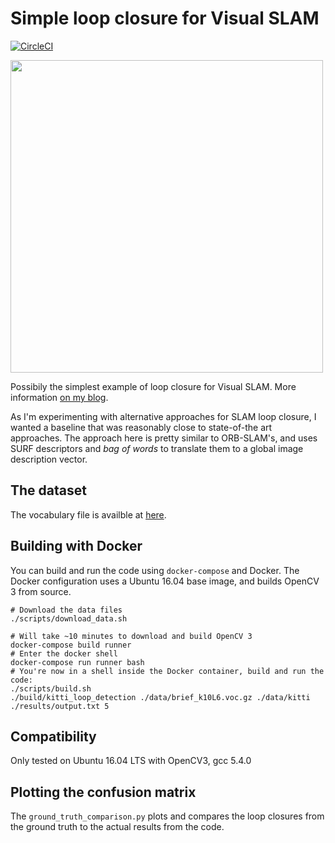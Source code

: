 # Simple loop closure for Visual SLAM

[![CircleCI](https://circleci.com/gh/nicolov/simple_slam_loop_closure.svg?style=shield)](https://circleci.com/gh/nicolov/simple_slam_loop_closure)

<img src="https://github.com/nicolov/simple_slam_loop_closure/raw/master/confusion_matrix_example.png" width="500" style="text-align: center"/>

Possibily the simplest example of loop closure for Visual SLAM. More
information [on my blog](http://nicolovaligi.com/bag-of-words-loop-closure-visual-slam.html).

As I'm experimenting with alternative approaches for SLAM loop closure, I
wanted a baseline that was reasonably close to state-of-the art approaches.
The approach here is pretty similar to ORB-SLAM's, and uses SURF descriptors
and *bag of words* to translate them to a global image description vector.

## The dataset

The vocabulary file is availble at [here](https://github.com/tccoin/simple_slam_loop_closure/releases/download/v0.1/surf64_k10L6.voc.gz).

## Building with Docker

You can build and run the code using `docker-compose` and Docker. The Docker
configuration uses a Ubuntu 16.04 base image, and builds OpenCV 3 from source.

```
# Download the data files
./scripts/download_data.sh

# Will take ~10 minutes to download and build OpenCV 3
docker-compose build runner
# Enter the docker shell
docker-compose run runner bash
# You're now in a shell inside the Docker container, build and run the code:
./scripts/build.sh
./build/kitti_loop_detection ./data/brief_k10L6.voc.gz ./data/kitti ./results/output.txt 5
```

## Compatibility

Only tested on Ubuntu 16.04 LTS with OpenCV3, gcc 5.4.0

## Plotting the confusion matrix

The `ground_truth_comparison.py` plots and compares the loop closures from the
ground truth to the actual results from the code.
